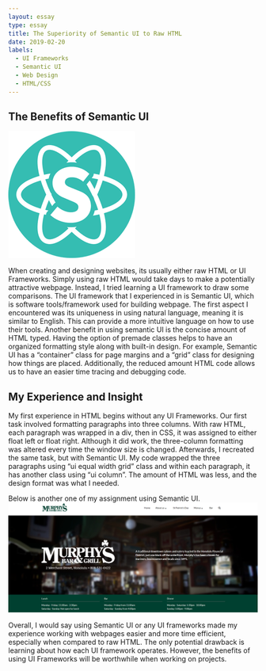 ```yaml
---
layout: essay
type: essay
title: The Superiority of Semantic UI to Raw HTML
date: 2019-02-20
labels:
  - UI Frameworks
  - Semantic UI
  - Web Design
  - HTML/CSS
---
```


## The Benefits of Semantic UI
<img class="ui small right rounded floated image" src="../images/SemanticUI.png">

When creating and designing websites, its usually either raw HTML or UI Frameworks. Simply using raw HTML would take days to make a potentially attractive webpage. Instead, I tried learning a UI framework to draw some comparisons. The UI framework that I experienced in is Semantic UI, which is software tools/framework used for building webpage. The first aspect I encountered was its uniqueness in using natural language, meaning it is similar to English. This can provide a more intuitive language on how to use their tools. Another benefit in using semantic UI is the concise amount of HTML typed. Having the option of premade classes helps to have an organized formatting style along with built-in design. For example, Semantic UI has a “container” class for page margins and a “grid” class for designing how things are placed. Additionally, the reduced amount HTML code allows us to have an easier time tracing and debugging code.

## My Experience and Insight
My first experience in HTML begins without any UI Frameworks. Our first task involved formatting paragraphs into three columns. With raw HTML, each paragraph was wrapped in a div, then in CSS, it was assigned to either float left or float right. Although it did work, the three-column formatting was altered every time the window size is changed. Afterwards, I recreated the same task, but with Semantic UI. My code wrapped the three paragraphs using “ui equal width grid” class and within each paragraph, it has another class using “ui column”. The amount of HTML was less, and the design format was what I needed. 

Below is another one of my assignment using Semantic UI.
<img class="ui massive centered image" src="../images/Murphys-Replica.PNG">

Overall, I would say using Semantic UI or any UI frameworks made my experience working with webpages easier and more time efficient, especially when compared to raw HTML. The only potential drawback is learning about how each UI framework operates. However, the benefits of using UI Frameworks will be worthwhile when working on projects.
